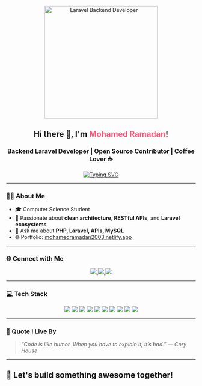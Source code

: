 <p align="center">
  <img src="https://media.giphy.com/media/qgQUggAC3Pfv687qPC/giphy.gif" width="300" alt="Laravel Backend Developer" />
</p>

<h2 align="center">
  Hi there 👋, I'm <span style="color:#f75c7e;">Mohamed Ramadan</span>!
</h2>

<h3 align="center">
  Backend Laravel Developer | Open Source Contributor | Coffee Lover ☕
</h3>

<div align="center">
  <a href="https://github.com/DenverCoder1/readme-typing-svg">
    <img src="https://readme-typing-svg.herokuapp.com?lines=Backend%20Laravel%20Developer;Clean%20Code%20Enthusiast;Always%20learning%20new%20things...&center=true&width=500&height=45&color=f75c7e&vCenter=true&size=22" alt="Typing SVG">
  </a>
</div>

---

### 👨‍💻 About Me

- 🎓 Computer Science Student  
- 🧠 Passionate about **clean architecture**, **RESTful APIs**, and **Laravel ecosystems**  
- 💬 Ask me about **PHP, Laravel, APIs, MySQL**  
- 🌐 Portfolio: [mohamedramadan2003.netlify.app](https://mohamedramadan2003.netlify.app)

---

### 🌐 Connect with Me

<p align="center">
  <a href="https://wa.me/201064234874" target="_blank">
    <img src="https://img.shields.io/badge/WhatsApp-25D366?style=for-the-badge&logo=whatsapp&logoColor=white" />
  </a>
  <a href="mailto:mohamed.ramadan2003@gmail.com" target="_blank">
    <img src="https://img.shields.io/badge/Gmail-D14836?style=for-the-badge&logo=gmail&logoColor=white" />
  </a>
  <a href="https://github.com/mohamedramadan2003" target="_blank">
    <img src="https://img.shields.io/badge/GitHub-181717?style=for-the-badge&logo=github&logoColor=white" />
  </a>
</p>

---

### 💻 Tech Stack

<p align="center">
  <img src="https://img.shields.io/badge/PHP-777BB4?style=flat-square&logo=php&logoColor=white" />
  <img src="https://img.shields.io/badge/Laravel-FF2D20?style=flat-square&logo=laravel&logoColor=white" />
  <img src="https://img.shields.io/badge/MySQL-4479A1?style=flat-square&logo=mysql&logoColor=white" />
  <img src="https://img.shields.io/badge/JavaScript-F7DF1E?style=flat-square&logo=javascript&logoColor=black" />
  <img src="https://img.shields.io/badge/Bootstrap-7952B3?style=flat-square&logo=bootstrap&logoColor=white" />
  <img src="https://img.shields.io/badge/HTML5-E34F26?style=flat-square&logo=html5&logoColor=white" />
  <img src="https://img.shields.io/badge/CSS3-1572B6?style=flat-square&logo=css3&logoColor=white" />
  <img src="https://img.shields.io/badge/Git-F05032?style=flat-square&logo=git&logoColor=white" />
  <img src="https://img.shields.io/badge/GitHub-181717?style=flat-square&logo=github&logoColor=white" />
  <img src="https://img.shields.io/badge/VSCode-007ACC?style=flat-square&logo=visual-studio-code&logoColor=white" />
</p>

---

### 📌 Quote I Live By

> _“Code is like humor. When you have to explain it, it’s bad.” — Cory House_

---

## 💪 Let's build something awesome together!
